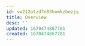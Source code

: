 ```yaml
---
id: vw212otzd7n83homkzbezjq
title: Overview
desc: ''
updated: 1670474867781
created: 1670474867781
---
```

